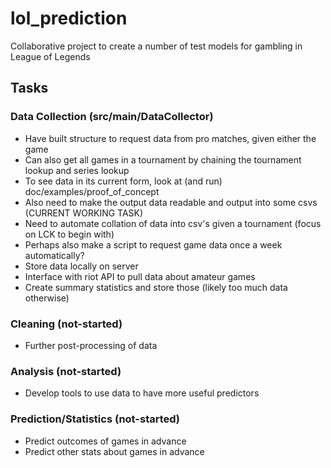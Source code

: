 # lol_prediction
Collaborative project to create a number of test models for gambling in League of Legends

## Tasks

### Data Collection (src/main/DataCollector)
* Have built structure to request data from pro matches, given either the game
* Can also get all games in a tournament by chaining the tournament lookup and series lookup
* To see data in its current form, look at (and run) doc/examples/proof_of_concept
* Also need to make the output data readable and output into some csvs (CURRENT WORKING TASK)
* Need to automate collation of data into csv's given a tournament (focus on LCK to begin with)
 * Perhaps also make a script to request game data once a week automatically?
* Store data locally on server
* Interface with riot API to pull data about amateur games
 * Create summary statistics and store those (likely too much data otherwise)

### Cleaning (not-started)
* Further post-processing of data

### Analysis (not-started)
* Develop tools to use data to have more useful predictors

### Prediction/Statistics (not-started)
* Predict outcomes of games in advance
* Predict other stats about games in advance
